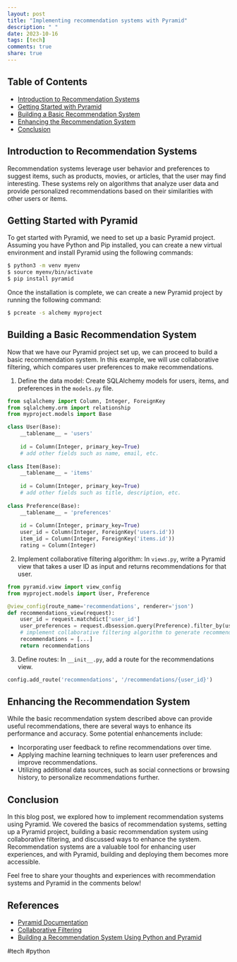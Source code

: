 ```yaml
---
layout: post
title: "Implementing recommendation systems with Pyramid"
description: " "
date: 2023-10-16
tags: [tech]
comments: true
share: true
---
```


## Table of Contents
- [Introduction to Recommendation Systems](#introduction-to-recommendation-systems)
- [Getting Started with Pyramid](#getting-started-with-pyramid)
- [Building a Basic Recommendation System](#building-a-basic-recommendation-system)
- [Enhancing the Recommendation System](#enhancing-the-recommendation-system)
- [Conclusion](#conclusion)

## Introduction to Recommendation Systems

Recommendation systems leverage user behavior and preferences to suggest items, such as products, movies, or articles, that the user may find interesting. These systems rely on algorithms that analyze user data and provide personalized recommendations based on their similarities with other users or items.

## Getting Started with Pyramid

To get started with Pyramid, we need to set up a basic Pyramid project. Assuming you have Python and Pip installed, you can create a new virtual environment and install Pyramid using the following commands:

```bash
$ python3 -m venv myenv
$ source myenv/bin/activate
$ pip install pyramid
```

Once the installation is complete, we can create a new Pyramid project by running the following command:

```bash
$ pcreate -s alchemy myproject
```

## Building a Basic Recommendation System

Now that we have our Pyramid project set up, we can proceed to build a basic recommendation system. In this example, we will use collaborative filtering, which compares user preferences to make recommendations.

1. Define the data model: Create SQLAlchemy models for users, items, and preferences in the `models.py` file.

```python
from sqlalchemy import Column, Integer, ForeignKey
from sqlalchemy.orm import relationship
from myproject.models import Base

class User(Base):
    __tablename__ = 'users'
    
    id = Column(Integer, primary_key=True)
    # add other fields such as name, email, etc.
  
class Item(Base):
    __tablename__ = 'items'
    
    id = Column(Integer, primary_key=True)
    # add other fields such as title, description, etc.
    
class Preference(Base):
    __tablename__ = 'preferences'
    
    id = Column(Integer, primary_key=True)
    user_id = Column(Integer, ForeignKey('users.id'))
    item_id = Column(Integer, ForeignKey('items.id'))
    rating = Column(Integer)
```

2. Implement collaborative filtering algorithm: In `views.py`, write a Pyramid view that takes a user ID as input and returns recommendations for that user.

```python
from pyramid.view import view_config
from myproject.models import User, Preference

@view_config(route_name='recommendations', renderer='json')
def recommendations_view(request):
    user_id = request.matchdict['user_id']
    user_preferences = request.dbsession.query(Preference).filter_by(user_id=user_id).all()
    # implement collaborative filtering algorithm to generate recommendations
    recommendations = [...]
    return recommendations
```

3. Define routes: In `__init__.py`, add a route for the recommendations view.

```python
config.add_route('recommendations', '/recommendations/{user_id}')
```

## Enhancing the Recommendation System

While the basic recommendation system described above can provide useful recommendations, there are several ways to enhance its performance and accuracy. Some potential enhancements include:

- Incorporating user feedback to refine recommendations over time.
- Applying machine learning techniques to learn user preferences and improve recommendations.
- Utilizing additional data sources, such as social connections or browsing history, to personalize recommendations further.

## Conclusion

In this blog post, we explored how to implement recommendation systems using Pyramid. We covered the basics of recommendation systems, setting up a Pyramid project, building a basic recommendation system using collaborative filtering, and discussed ways to enhance the system. Recommendation systems are a valuable tool for enhancing user experiences, and with Pyramid, building and deploying them becomes more accessible.

Feel free to share your thoughts and experiences with recommendation systems and Pyramid in the comments below!

## References
- [Pyramid Documentation](https://docs.pylonsproject.org/projects/pyramid/en/latest/)
- [Collaborative Filtering](https://en.wikipedia.org/wiki/Collaborative_filtering)
- [Building a Recommendation System Using Python and Pyramid](https://medium.com/@sorengoyal/building-a-recommendation-system-using-python-and-pyramid-9f9b6f1f784d)

#tech #python